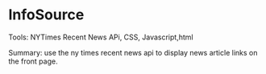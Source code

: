 # InfoSource

Tools: NYTimes Recent News APi, CSS, Javascript,html

Summary: use the ny times recent news api to display news article links on the front page.
